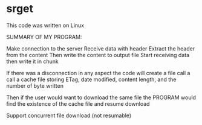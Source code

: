 # srget

This code was written on Linux

SUMMARY OF MY PROGRAM:

Make connection to the server
Receive data with header
Extract the header from the content
Then write the content to output file
Start receiving data then write it in chunk

If there was a disconnection in any aspect the code will
create a file call a call a cache file storing ETag, date
modified, content length, and the number of byte written

Then if the user would want to download the same file the PROGRAM
would find the existence of the cache file and resume download

Support concurrent file download (not resumable)
